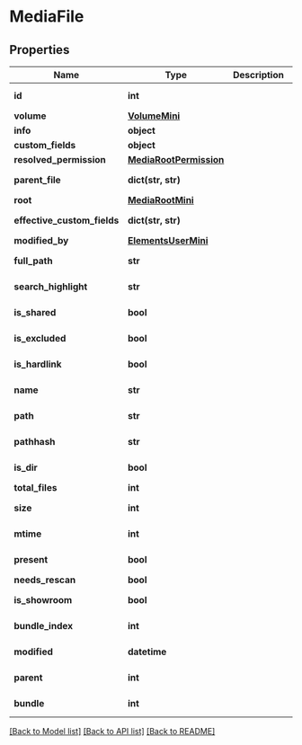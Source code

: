 # MediaFile

## Properties

Name | Type | Description | Notes
------------ | ------------- | ------------- | -------------
**id** | **int** |  | [optional] [readonly] 
**volume** | [**VolumeMini**](VolumeMini.md) |  | [optional] 
**info** | **object** |  | [optional] 
**custom_fields** | **object** |  | [optional] 
**resolved_permission** | [**MediaRootPermission**](MediaRootPermission.md) |  | [optional] 
**parent_file** | **dict(str, str)** |  | [optional] [readonly] 
**root** | [**MediaRootMini**](MediaRootMini.md) |  | [optional] 
**effective_custom_fields** | **dict(str, str)** |  | [optional] [readonly] 
**modified_by** | [**ElementsUserMini**](ElementsUserMini.md) |  | [optional] 
**full_path** | **str** |  | [optional] [readonly] 
**search_highlight** | **str** |  | [optional] [readonly] 
**is_shared** | **bool** |  | [optional] [readonly] 
**is_excluded** | **bool** |  | [optional] [readonly] 
**is_hardlink** | **bool** |  | [optional] [readonly] 
**name** | **str** |  | [optional] [readonly] 
**path** | **str** |  | [optional] [readonly] 
**pathhash** | **str** |  | [optional] [readonly] 
**is_dir** | **bool** |  | [optional] [readonly] 
**total_files** | **int** |  | [optional] 
**size** | **int** |  | [optional] [readonly] 
**mtime** | **int** |  | [optional] [readonly] 
**present** | **bool** |  | [optional] [readonly] 
**needs_rescan** | **bool** |  | [optional] 
**is_showroom** | **bool** |  | [optional] [readonly] 
**bundle_index** | **int** |  | [optional] [readonly] 
**modified** | **datetime** |  | [optional] [readonly] 
**parent** | **int** |  | [optional] [readonly] 
**bundle** | **int** |  | [optional] [readonly] 

[[Back to Model list]](../#documentation-for-models) [[Back to API list]](../#documentation-for-api-endpoints) [[Back to README]](../)


